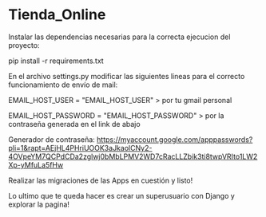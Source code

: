# Tienda_Online
 
Instalar las dependencias necesarias para la correcta ejecucion del proyecto:<p>
pip install -r requirements.txt<p>

En el archivo settings.py modificar las siguientes lineas para el correcto funcionamiento de envío de mail:<p>

EMAIL_HOST_USER = "EMAIL_HOST_USER" > por tu gmail personal<p>
EMAIL_HOST_PASSWORD = "EMAIL_HOST_PASSWORD" > por la contraseña generada en el link de abajo<p>

Generador de contraseña: https://myaccount.google.com/apppasswords?pli=1&rapt=AEjHL4PHriUOOK3aJkaolCNy2-4OVpeYM7QCPdCDa2zglwj0bMbLPMV2WD7cRacLLZbik3ti8twpVRIto1LW2Xp-yMfuLa5fHw<p>

Realizar las migraciones de las Apps en cuestión y listo!<p>

Lo ultimo que te queda hacer es crear un superusuario con Django y explorar la pagina!<p>
